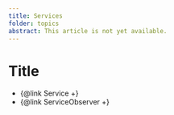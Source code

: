 ```yaml
---
title: Services
folder: topics
abstract: This article is not yet available.
---
```


# Title

- {@link Service +}
- {@link ServiceObserver +}
